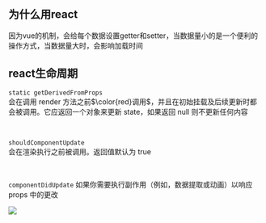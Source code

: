 ## 为什么用react
因为vue的机制，会给每个数据设置getter和setter，当数据量小的是一个便利的操作方式，当数据量大时，会影响加载时间

## react生命周期
``` static getDerivedFromProps  ```   
会在调用 render 方法之前$\color{red}调用$，并且在初始挂载及后续更新时都会被调用。它应返回一个对象来更新 state，如果返回 null 则不更新任何内容

<br>

``` shouldComponentUpdate ```  
会在渲染执行之前被调用。返回值默认为 true

<br>

``` componentDidUpdate ```
如果你需要执行副作用（例如，数据提取或动画）以响应 props 中的更改


![](./图片/react生命周期1111.png)



